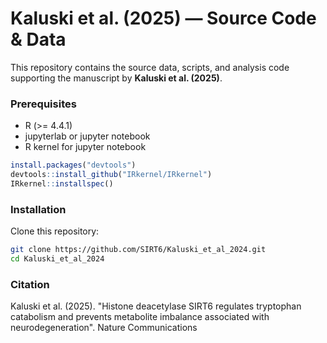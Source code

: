 # Kaluski et al. (2025) — Source Code & Data

This repository contains the source data, scripts, and analysis code supporting the manuscript by **Kaluski et al. (2025)**. 

### Prerequisites
- R (>= 4.4.1)
- jupyterlab or jupyter notebook
- R kernel for jupyter notebook
```R
install.packages("devtools")
devtools::install_github("IRkernel/IRkernel")
IRkernel::installspec()
```

### Installation
Clone this repository:
   ```bash
   git clone https://github.com/SIRT6/Kaluski_et_al_2024.git
   cd Kaluski_et_al_2024
```

### Citation
Kaluski et al. (2025). "Histone deacetylase SIRT6 regulates tryptophan catabolism and prevents metabolite imbalance associated with neurodegeneration". Nature Communications
